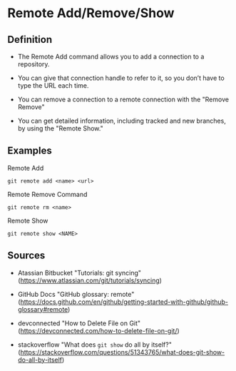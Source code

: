 # Remote Add/Remove/Show
## Definition 

* The Remote Add command allows you to add a connection to a repository.

* You can give that connection handle to refer to it, so you don’t have to type the URL each time.

* You can remove a connection to a remote connection with the "Remove Remove"

* You can get detailed information, including tracked and new branches, by using the "Remote Show." 

## Examples

Remote Add
```
git remote add <name> <url>
```

Remote Remove Command
```
git remote rm <name>
```

Remote Show
```
git remote show <NAME>
```

## Sources

* Atassian Bitbucket "Tutorials: git syncing" (https://www.atlassian.com/git/tutorials/syncing)

* GitHub Docs "GitHub glossary: remote" (https://docs.github.com/en/github/getting-started-with-github/github-glossary#remote)

* devconnected "How to Delete File on Git" (https://devconnected.com/how-to-delete-file-on-git/)

* stackoverflow "What does `git show` do all by itself?" (https://stackoverflow.com/questions/51343765/what-does-git-show-do-all-by-itself)

  
